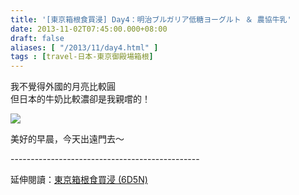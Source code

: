 ```yaml
---
title: '[東京箱根食買浸] Day4：明治ブルガリア低糖ヨーグルト ＆ 農協牛乳'
date: 2013-11-02T07:45:00.000+08:00
draft: false
aliases: [ "/2013/11/day4.html" ]
tags : [travel-日本-東京御殿場箱根]
---
```


我不覺得外國的月亮比較圓  
但日本的牛奶比較濃卻是我親嚐的！  

![](/images/tokyo4a.jpg)

美好的早晨，今天出遠門去～  
  
\-----------------------------------------------  
  
延伸閱讀：[東京箱根食買浸 (6D5N)](https://hidie.net/tokyo6d5n/)
